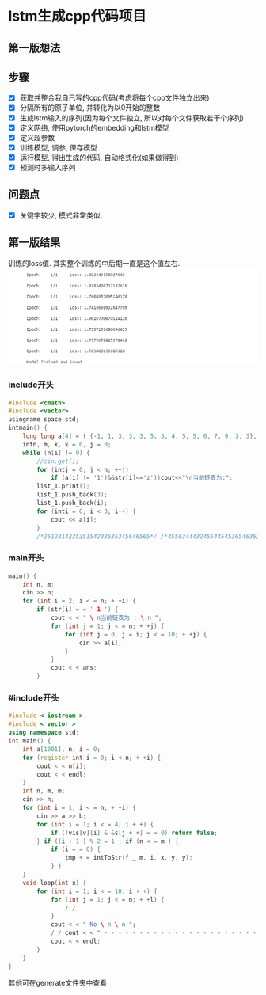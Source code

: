 # lstm生成cpp代码项目

## 第一版想法

## 步骤
 - [x] 获取并整合我自己写的cpp代码(考虑将每个cpp文件独立出来)
 - [x] 分隔所有的原子单位, 并转化为以0开始的整数
 - [x] 生成lstm输入的序列(因为每个文件独立, 所以对每个文件获取若干个序列)
 - [x] 定义网络, 使用pytorch的embedding和lstm模型
 - [x] 定义超参数
 - [x] 训练模型, 调参, 保存模型
 - [x] 运行模型, 得出生成的代码, 自动格式化(如果做得到)
 - [x] 预测时多输入序列

## 问题点
 - [x] 关键字较少, 模式非常类似.

## 第一版结果

训练的loss值. 其实整个训练的中后期一直是这个值左右.
![](./imgs/0.png)

### include开头
```cpp
#include <cmath>
#include <vector>
usingname space std;
intmain() {
    long long a[4] = { {-1, 1, 3, 3, 3, 5, 3, 4, 5, 5, 6, 7, 9, 3, 3}, {1, -2, --3, -1, 1, 3, 2, 3, 3, -3, 3};
    intn, m, k, k = 0, j = 0;
    while (n[i] != 0) {
        //cin.get();
        for (intj = 0; j < n; ++j)
            if (a[i] != '1')&&str[i]<='z'))cout<<"\n当前链表为:";
        list_1.print();
        list_1.push_back(3);
        list_1.push_back(i);
        for (inti = 0; i < 3; i++) {
            cout << a[i];
        }
        /*251231423535154233635345646565*/ /*4556344432455445453654636364565454454345668999678867791097842124264643543577899998848784214433665689645563422545564224643334435244423685445456456799888888888888888888888888888888822888888888888888888888888*//*412433423445436568986
```

### main开头
```cpp
main() {
    int n, m;
    cin >> n;
    for (int i = 2; i < = n; + +i) {
        if (str[i] = = ' 1 ') {
            cout < < " \ n当前链表为 : \ n ";
            for (int j = 1; j < = n; + +j) {
                for (int j = 0, j = i; j < = 10; + +j) {
                    cin >> a[i];
                }
            }
            cout < < ans;
        }
```

### #include<iostream>开头
```cpp
#include < iostream >
#include < vector >
using namespace std;
int main() {
    int a[1001], n, i = 0;
    for (register int i = 0; i < n; + +i) {
        cout < < n[i];
        cout < < endl;
    }
    int n, m, m;
    cin >> n;
    for (int i = 1; i < = n; + +i) {
        cin >> a >> b;
        for (int i = 1; i < = 4; i + +) {
            if (!vis[v][i] & &s[j + +] = = 0) return false;
        } if ((i + 1 ) % 2 = 1 ; if (n < = m ) {
            if (i = = 0) {
                tmp + = intToStr(f _ m, i, x, y, y);
            } }
    }
    void loop(int x) {
        for (int i = 1; i < = 10; i + +) {
            for (int j = 1; j < = n; + +l) {
                / /
            }
            cout < < " No \ n \ n ";
            / / cout < < " - - - - - - - - - - - - - - - - - - - - - - " < < endl;
            cout < < endl;
        }
    }
}
```

其他可在generate文件夹中查看